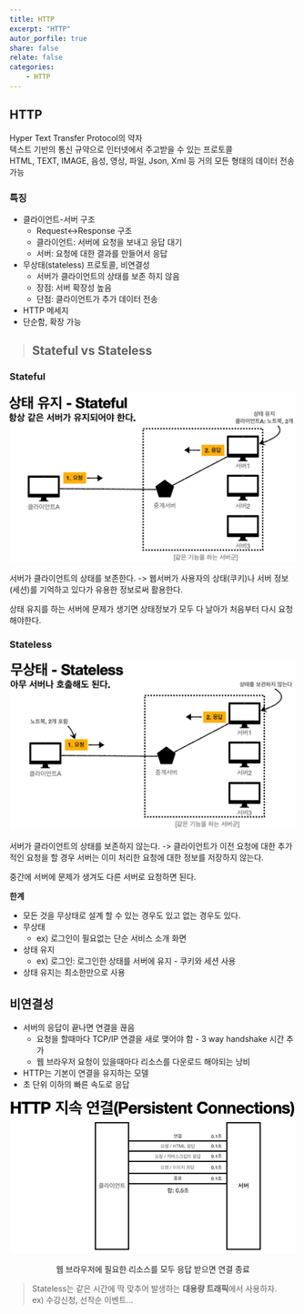 ```yaml
---
title: HTTP
excerpt: "HTTP"
autor_porfile: true
share: false
relate: false
categories:
    - HTTP
---
```


## HTTP
Hyper Text Transfer Protocol의 약자  
텍스트 기반의 통신 규약으로 인터넷에서 주고받을 수 있는 프로토콜  
HTML, TEXT, IMAGE, 음성, 영상, 파일, Json, Xml 등 거의 모든 형태의 데이터 전송 가능

### 특징
* 클라이언트-서버 구조
  * Request<->Response 구조
  * 클라이언트: 서버에 요청을 보내고 응답 대기
  * 서버: 요청에 대한 결과를 만들어서 응답
* 무상태(stateless) 프로토콜, 비연결성
  * 서버가 클라이언트의 상태를 보존 하지 않음
  * 장점: 서버 확장성 높음
  * 단점: 클라이언트가 추가 데이터 전송
* HTTP 메세지
* 단순함, 확장 가능

> ## Stateful vs Stateless

### Stateful
<p align="center"><img src="../../assets/images/blogImg/2022-03-25-1.png"/></p>
서버가 클라이언트의 상태를 보존한다.  
-> 웹서버가 사용자의 상태(쿠키)나 서버 정보(세션)를 기억하고 있다가 유용한 정보로써 활용한다.  

상태 유지를 하는 서버에 문제가 생기면 상태정보가 모두 다 날아가 처음부터 다시 요청해야한다.  

### Stateless
<p align="center"><img src="../../assets/images/blogImg/2022-03-25-2.png"/></p>
서버가 클라이언트의 상태를 보존하지 않는다.  
-> 클라이언트가 이전 요청에 대한 추가적인 요청을 할 경우 서버는 이미 처리한 요청에 대한 정보를 저장하지 않는다.  

중간에 서버에 문제가 생겨도 다른 서버로 요청하면 된다.

**한계**
* 모든 것을 무상태로 설계 할 수 있는 경우도 있고 없는 경우도 있다.
* 무상태
  * ex) 로그인이 필요없는 단순 서비스 소개 화면
* 상태 유지
  * ex) 로그인: 로그인한 상태를 서버에 유지 - 쿠키와 세션 사용
* 상태 유지는 최소한만으로 사용

## 비연결성
* 서버의 응답이 끝나면 연결을 끊음
  * 요청을 할때마다 TCP/IP 연결을 새로 맺어야 함 - 3 way handshake 시간 추가
  * 웹 브라우저 요청이 있을때마다 리소스를 다운로드 해야되는 낭비
* HTTP는 기본이 연결을 유지하는 모델 
* 초 단위 이하의 빠른 속도로 응답

<p align="center"><img src="../../assets/images/blogImg/2022-03-25-3.png"/></p>
<p align="center">웹 브라우저에 필요한 리소스를 모두 응답 받으면 연결 종료</p>

> Stateless는 같은 시간에 딱 맞추어 발생하는 **대용량 트래픽**에서 사용하자.  
> ex) 수강신청, 선착순 이벤트...

